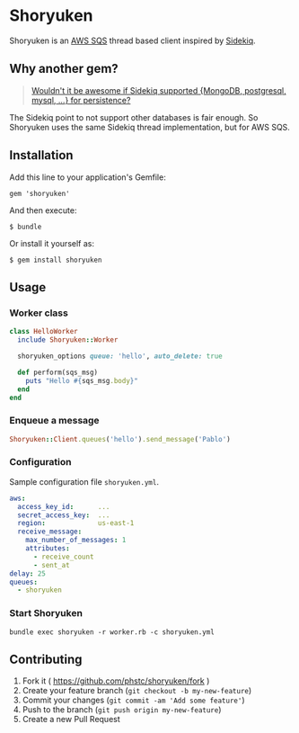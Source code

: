 # Shoryuken

Shoryuken is an [AWS SQS](https://aws.amazon.com/sqs/) thread based client inspired by [Sidekiq](https://github.com/mperham/sidekiq).

## Why another gem?

> [Wouldn't it be awesome if Sidekiq supported {MongoDB, postgresql, mysql, ...} for persistence?](https://github.com/mperham/sidekiq/wiki/FAQ#wouldnt-it-be-awesome-if-sidekiq-supported-mongodb-postgresql-mysql--for-persistence)

The Sidekiq point to not support other databases is fair enough. So Shoryuken uses the same Sidekiq thread implementation, but for AWS SQS.

## Installation

Add this line to your application's Gemfile:

    gem 'shoryuken'

And then execute:

    $ bundle

Or install it yourself as:

    $ gem install shoryuken

## Usage

### Worker class

```ruby
class HelloWorker
  include Shoryuken::Worker

  shoryuken_options queue: 'hello', auto_delete: true

  def perform(sqs_msg)
    puts "Hello #{sqs_msg.body}"
  end
end
```

### Enqueue a message

```ruby
Shoryuken::Client.queues('hello').send_message('Pablo')
```

### Configuration

Sample configuration file `shoryuken.yml`.

```yaml
aws:
  access_key_id:      ...
  secret_access_key:  ...
  region:             us-east-1
  receive_message:
    max_number_of_messages: 1
    attributes:
      - receive_count
      - sent_at
delay: 25
queues:
  - shoryuken

```

### Start Shoryuken

```shell
bundle exec shoryuken -r worker.rb -c shoryuken.yml
```


## Contributing

1. Fork it ( https://github.com/phstc/shoryuken/fork )
2. Create your feature branch (`git checkout -b my-new-feature`)
3. Commit your changes (`git commit -am 'Add some feature'`)
4. Push to the branch (`git push origin my-new-feature`)
5. Create a new Pull Request
